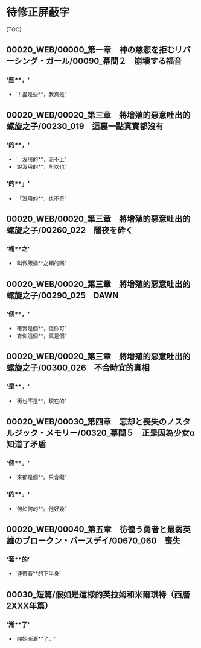 # 待修正屏蔽字

[TOC]

## 00020_WEB/00000_第一章　神の慈悲を拒むリバーシング・ガール/00090_幕間２　崩壊する福音

### '些**，'

- '！盡是些**，我真是'


## 00020_WEB/00020_第三章　將增殖的惡意吐出的螺旋之子/00230_019　這裏一點真實都沒有

### '的**，'

- '　沒用的**，派不上'
- '說沒用的**，所以也'

### '的**」'

- '「沒用的**」也不奇'


## 00020_WEB/00020_第三章　將增殖的惡意吐出的螺旋之子/00260_022　闇夜を砕く

### '桶**之'

- '叫做飯桶**之類的嗎'


## 00020_WEB/00020_第三章　將增殖的惡意吐出的螺旋之子/00290_025　DAWN

### '個**，'

- '確實是個**，但你可'
- '育你這個**，真是個'


## 00020_WEB/00020_第三章　將增殖的惡意吐出的螺旋之子/00300_026　不合時宜的真相

### '是**，'

- '再也不是**，現在的'


## 00020_WEB/00030_第四章　忘却と喪失のノスタルジック・メモリー/00320_幕間５　正是因為少女α知道了矛盾

### '個**。'

- '來都是個**。只會礙'

### '的**。'

- '何如何的**。他好幾'


## 00020_WEB/00040_第五章　彷徨う勇者と最弱英雄のブロークン・バースデイ/00670_060　喪失

### '著**的'

- '連帶著**的下半身'


## 00030_短篇/假如是這様的芙拉姆和米爾琪特（西曆2XXX年篇）

### '漸**了'

- '開始漸漸**了。'
